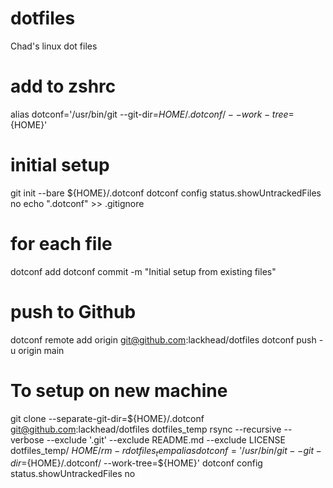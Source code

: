 # dotfiles
Chad's linux dot files

# add to zshrc
alias dotconf='/usr/bin/git --git-dir=${HOME}/.dotconf/ --work-tree=${HOME}'

# initial setup
git init --bare ${HOME}/.dotconf
dotconf config status.showUntrackedFiles no
echo ".dotconf" >> .gitignore
# for each file
dotconf add <file>
dotconf commit -m "Initial setup from existing files"
# push to Github
dotconf remote add origin git@github.com:lackhead/dotfiles
dotconf push -u origin main

# To setup on new machine
git clone --separate-git-dir=${HOME}/.dotconf git@github.com:lackhead/dotfiles dotfiles_temp
rsync --recursive --verbose --exclude '.git' --exclude README.md --exclude LICENSE dotfiles_temp/ ${HOME}/
rm -r dotfiles_temp
alias dotconf='/usr/bin/git --git-dir=${HOME}/.dotconf/ --work-tree=${HOME}'
dotconf config status.showUntrackedFiles no
